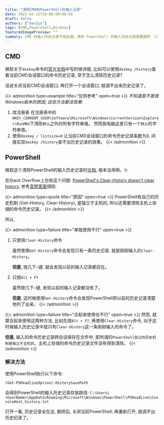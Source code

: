 ```yaml
---
title: "清除CMD和PowerShell的输入记录"
date: 2021-03-15T20:00:00+08:00
draft: false
authors: ["SenZyo"]
tags: [CMD,PowerShell,Windows]
featuredImagePreview: ""
summary: CMD 的输入历史记录不用处理。清除 PowerShell 的输入历史记录需要删除 `C:\Users\<UserName>\AppData\Roaming\Microsoft\Windows\PowerShell\PSReadLine\ConsoleHost_history.txt`。
---
```


## CMD

微软关于`doskey`命令的[官方文档](https://learn.microsoft.com/en-us/windows-server/administration/windows-commands/doskey)中写的很详细, 比如可以使用`doskey /history`查看当前CMD会话窗口的命令历史记录, 至于怎么清除历史记录? 

话说关闭当前CMD会话窗口, 再打开一个会话窗口, 就调不出来历史记录了。 

{{< admonition type=example title="仅供参考" open=true >}}
*不知道是不是我Windows版本的原因, 这些方法都没效果*: 

1. 改注册表
    在注册表中的`HKEY_CURRENT_USER\Software\Microsoft\Windows\CurrentVersion\Explorer\RunMRU`下清除`默认`之外的所有字符串值。
    然而我电脑这里只有一个`默认`的字符串值。
2. 使用`doskey / listsize=0`
    让当前CMD会话窗口的命令历史记录条数为0, 间接实现`doskey /history`查不出历史记录的效果。
{{< /admonition >}}

## PowerShell

微软这个清除PowerShell的输入历史记录的[文档](https://learn.microsoft.com/en-us/powershell/module/microsoft.powershell.core/clear-history), 根本没用啊。🙄

在Stack Overflow上也有这个问题: [PowerShell's Clear-History doesn't clear history](https://stackoverflow.com/questions/13257775/powershells-clear-history-doesnt-clear-history), 参考[高赞答案](https://stackoverflow.com/questions/13257775/powershells-clear-history-doesnt-clear-history/38807689#38807689)得知: 

{{< admonition type=quote title="原因" open=true >}}
PowerShell有自己的历史机制 (Get-History, Clear-History), 是独立于主机的, 所以还需要清除主机上存储的命令历史记录。
{{< /admonition >}}

所以, 

{{< admonition type=failure title="单独使用不行" open=true >}}
1. 只使用`Clear-History`命令

    虽然使用`Get-History`命令会发现只有一条历史记录, 就是刚刚输入的`Clear-History`。

    **但是**, 按几下`↑`键, 就会发现以前的输入记录都还在。
2. 只按`Alt + F7`

    虽然按几下`↑`键, 发现以前的输入记录都没有了。
    
    **但是**, 这时候使用`Get-History`命令会发现PowerShell把以前的历史记录清楚地列了出来。
{{< /admonition >}}

{{< admonition type=failure title="合起来使用也不行" open=true >}}
然而, 就算合起来使用这两种方法, 比如先按`Alt + F7`, 再使用`Clear-History`命令, 似乎这时候输入历史记录中就只有`Clear-History`这一条刚刚输入的命令了。

**但是**, 输入的命令历史记录跨会话保存在文件中, 即所谓的`PowerShell自己的历史机制是独立于主机的`。主机上存储的命令历史记录文件没有得到清除。
{{< /admonition >}}

### 解决方法

使用PowerShell执行以下命令: 

```shell
(Get-PSReadlineOption).HistorySavePath
```

会得到PowerShell的输入历史记录存放路径: `C:\Users\<UserName>\AppData\Roaming\Microsoft\Windows\PowerShell\PSReadLine\ConsoleHost_history.txt`

打开一看, 历史记录全在这, 删除后, 关闭当前PowerShell, 再重新打开, 就调不出历史纪录了。
